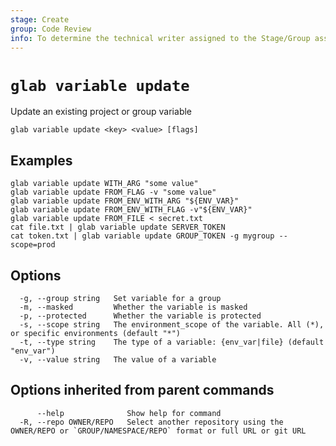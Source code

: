```yaml
---
stage: Create
group: Code Review
info: To determine the technical writer assigned to the Stage/Group associated with this page, see https://about.gitlab.com/handbook/product/ux/technical-writing/#assignments
---
```


<!--
This documentation is auto generated by a script.
Please do not edit this file directly, check cmd/gen-docs/docs.go.
-->

# `glab variable update`

Update an existing project or group variable

```plaintext
glab variable update <key> <value> [flags]
```

## Examples

```plaintext
glab variable update WITH_ARG "some value"
glab variable update FROM_FLAG -v "some value"
glab variable update FROM_ENV_WITH_ARG "${ENV_VAR}"
glab variable update FROM_ENV_WITH_FLAG -v"${ENV_VAR}"
glab variable update FROM_FILE < secret.txt
cat file.txt | glab variable update SERVER_TOKEN
cat token.txt | glab variable update GROUP_TOKEN -g mygroup --scope=prod

```

## Options

```plaintext
  -g, --group string   Set variable for a group
  -m, --masked         Whether the variable is masked
  -p, --protected      Whether the variable is protected
  -s, --scope string   The environment_scope of the variable. All (*), or specific environments (default "*")
  -t, --type string    The type of a variable: {env_var|file} (default "env_var")
  -v, --value string   The value of a variable
```

## Options inherited from parent commands

```plaintext
      --help              Show help for command
  -R, --repo OWNER/REPO   Select another repository using the OWNER/REPO or `GROUP/NAMESPACE/REPO` format or full URL or git URL
```
